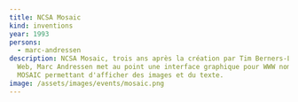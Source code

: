 ```yaml
---
title: NCSA Mosaic
kind: inventions
year: 1993
persons:
  - marc-andressen
description: NCSA Mosaic, trois ans après la création par Tim Berners-Lee du
  Web, Marc Andressen met au point une interface graphique pour WWW nommée
  MOSAIC permettant d'afficher des images et du texte.
image: /assets/images/events/mosaic.png
---
```

